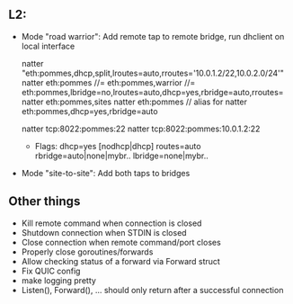 ## L2:
- Mode "road warrior": Add remote tap to remote bridge, run dhclient on local interface

  natter "eth:pommes,dhcp,split,lroutes=auto,rroutes='10.0.1.2/22,10.0.2.0/24'"
  natter eth:pommes
     //= eth:pommes,warrior
     //= eth:pommes,lbridge=no,lroutes=auto,dhcp=yes,rbridge=auto,rroutes=
  natter eth:pommes,sites
  natter eth:pommes
    // alias for natter eth:pommes,dhcp=yes,rbridge=auto 
     
  natter tcp:8022:pommes:22
  natter tcp:8022:pommes:10.0.1.2:22
  
  - Flags:
    dhcp=yes [nodhcp|dhcp]
    routes=auto
    rbridge=auto|none|mybr..
    lbridge=none|mybr..
  
- Mode "site-to-site": Add both taps to bridges 

## Other things
- Kill remote command when connection is closed
- Shutdown connection when STDIN is closed
- Close connection when remote command/port closes
- Properly close goroutines/forwards
- Allow checking status of a forward via Forward struct
- Fix QUIC config
- make logging pretty
- Listen(), Forward(), ... should only return after a successful connection
